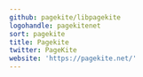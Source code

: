 ```yaml
---
github: pagekite/libpagekite
logohandle: pagekitenet
sort: pagekite
title: Pagekite
twitter: PageKite
website: 'https://pagekite.net/'
---
```

